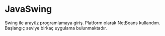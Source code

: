 # JavaSwing
Swing ile arayüz programlamaya giriş. Platform olarak NetBeans kullandım. Başlangıç seviye birkaç uygulama bulunmaktadır.

